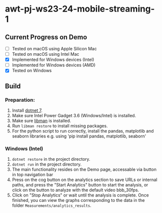 # awt-pj-ws23-24-mobile-streaming-1

## Current Progress on Demo

- [ ] Tested on macOS using Apple Silicon Mac
- [ ] Tested on macOS using Intel Mac
- [x] Implemented for Windows devices (Intel)
- [ ] Implemented for Windows devices (AMD)
- [x] Tested on Windows

## Build

### Preparation:

1. Install [dotnet 7](https://dotnet.microsoft.com/en-us/download/dotnet/7.0).
2. Make sure Intel Power Gadget 3.6 (Windows/Intel) is installed.
3. Make sure [libman](https://learn.microsoft.com/en-us/aspnet/core/client-side/libman/libman-cli?view=aspnetcore-7.0) is installed.
4. Run `libman restore` to install missing packages.
5. For the python script to run correctly, install the pandas, matplotlib and seaborn libraries e.g. using 'pip install pandas, matplotlib, seaborn'

### Windows (Intel)

1. `dotnet restore` in the project directory.
2. `dotnet run` in the project directory.
3. The main functionality resides on the Demo page, accessable via button in top navigation bar
4. Press on the cog button on the analytics section to save URLs or internal paths, and press the "Start Analytics" button to start the analysis, or click on the button to analyze with the default video bbb_30fps.
5. Click on "Stop Analytics" or wait until the analysis is complete. Once finished, you can view the graphs corresponding to the data in the folder `Measurements/analytics_results`.
